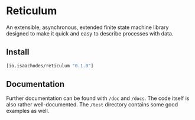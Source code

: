 # Reticulum

An extensible, asynchronous, extended finite state machine library designed to make it quick and easy to describe processes with data.

## Install

```clojure
[io.isaachodes/reticulum "0.1.0"]
```

## Documentation

Further documentation can be found with `/doc` and `/docs`. The code itself is also rather well-documented. The `/test` directory contains some good examples as well.
